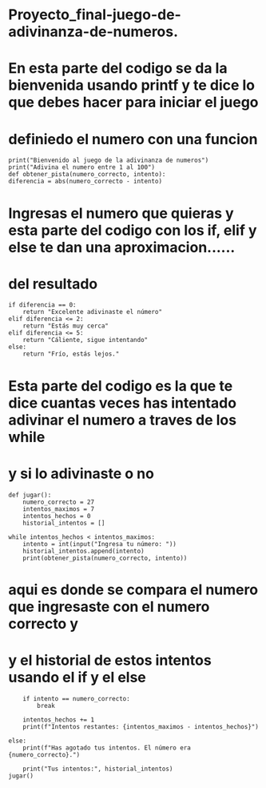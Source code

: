 # Proyecto_final-juego-de-adivinanza-de-numeros.
# En esta parte del codigo se da la bienvenida usando printf y te dice lo que debes hacer para iniciar el juego
# definiedo el numero con una funcion

    print("Bienvenido al juego de la adivinanza de numeros")
    print("Adivina el numero entre 1 al 100")
    def obtener_pista(numero_correcto, intento):
    diferencia = abs(numero_correcto - intento)

# Ingresas el numero que quieras y esta parte del codigo con los if, elif y else te dan una aproximacion......
# del resultado

    if diferencia == 0:
        return "Excelente adivinaste el número"
    elif diferencia <= 2: 
        return "Estás muy cerca"
    elif diferencia <= 5:
        return "Cáliente, sigue intentando"
    else:
        return "Frío, estás lejos."

# Esta parte del codigo es la que te dice cuantas veces has intentado adivinar el numero a traves de los while
# y si lo adivinaste o no

    def jugar():
        numero_correcto = 27            
        intentos_maximos = 7
        intentos_hechos = 0
        historial_intentos = []

    while intentos_hechos < intentos_maximos:
        intento = int(input("Ingresa tu número: "))
        historial_intentos.append(intento)
        print(obtener_pista(numero_correcto, intento))
        
 # aqui es donde se compara el numero que ingresaste con el numero correcto y
 # y el historial de estos intentos usando el if y el else
 
        if intento == numero_correcto:
            break

        intentos_hechos += 1
        print(f"Intentos restantes: {intentos_maximos - intentos_hechos}")

    else:
        print(f"Has agotado tus intentos. El número era {numero_correcto}.")
    
        print("Tus intentos:", historial_intentos)
    jugar()
